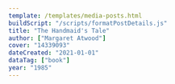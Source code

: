 ```yaml
---
template: /templates/media-posts.html
buildScript: "/scripts/formatPostDetails.js"
title: "The Handmaid's Tale"
author: ["Margaret Atwood"]
cover: "14339093"
dateCreated: "2021-01-01"
dataTag: ["book"]
year: "1985"
---
```

